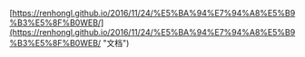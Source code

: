 [https://renhongl.github.io/2016/11/24/%E5%BA%94%E7%94%A8%E5%B9%B3%E5%8F%B0WEB/](https://renhongl.github.io/2016/11/24/%E5%BA%94%E7%94%A8%E5%B9%B3%E5%8F%B0WEB/ "文档")